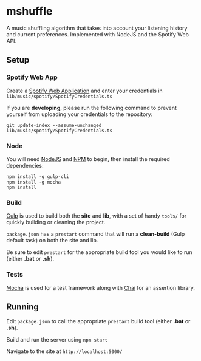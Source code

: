 # mshuffle
A music shuffling algorithm that takes into account your listening history and current preferences.
Implemented with NodeJS and the Spotify Web API.

## Setup

### Spotify Web App

Create a [Spotify Web Application](https://developer.spotify.com/my-applications) and enter your credentials in `lib/music/spotify/SpotifyCredentials.ts`

If you are __developing__, please run the following command to prevent yourself from uploading your credentials to the repository:

```
git update-index --assume-unchanged lib/music/spotify/SpotifyCredentials.ts
```

### Node

You will need [NodeJS](https://nodejs.org/en/) and [NPM](https://www.npmjs.com/) to begin, then install the required dependencies:

```
npm install -g gulp-cli
npm install -g mocha
npm install
```

### Build

[Gulp](http://gulpjs.com/) is used to build both the __site__ and __lib__, with a set of handy `tools/` for quickly building or cleaning the project.

`package.json` has a `prestart` command that will run a __clean-build__ (Gulp default task) on both the site and lib.

Be sure to edit `prestart` for the appropriate build tool you would like to run (either __.bat__ or __.sh__).

### Tests

[Mocha](http://mochajs.org/) is used for a test framework along with [Chai](http://chaijs.com/) for an assertion library.


## Running

Edit `package.json` to call the appropriate `prestart` build tool (either __.bat__ or __.sh__).

Build and run the server using `npm start`

Navigate to the site at `http://localhost:5000/`